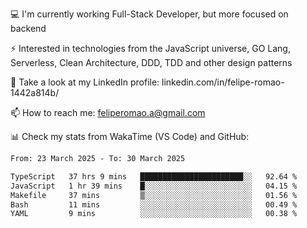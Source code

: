 💻 I'm currently working Full-Stack Developer, but more focused on backend

⚡ Interested in technologies from the JavaScript universe, GO Lang, Serverless, Clean Architecture, DDD, TDD and other design patterns

👥 Take a look at my LinkedIn profile: linkedin.com/in/felipe-romao-1442a814b/

📫 How to reach me: feliperomao.a@gmail.com

📊 Check my stats from WakaTime (VS Code) and GitHub:

<!--START_SECTION:waka-->

```txt
From: 23 March 2025 - To: 30 March 2025

TypeScript   37 hrs 9 mins   ███████████████████████░░   92.64 %
JavaScript   1 hr 39 mins    █░░░░░░░░░░░░░░░░░░░░░░░░   04.15 %
Makefile     37 mins         ▒░░░░░░░░░░░░░░░░░░░░░░░░   01.56 %
Bash         11 mins         ░░░░░░░░░░░░░░░░░░░░░░░░░   00.49 %
YAML         9 mins          ░░░░░░░░░░░░░░░░░░░░░░░░░   00.38 %
```

<!--END_SECTION:waka-->
